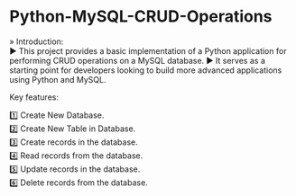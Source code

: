 # Python-MySQL-CRUD-Operations

» Introduction:      
► This project provides a basic implementation of a Python application for performing CRUD operations on a MySQL database. 
► It serves as a starting point for developers looking to build more advanced applications using Python and MySQL.

Key features:

1️⃣ Create New Database.                 
2️⃣ Create New Table in Database.                 
3️⃣ Create records in the database.                      
4️⃣ Read records from the database.          
5️⃣ Update records in the database.                  
6️⃣ Delete records from the database.               
